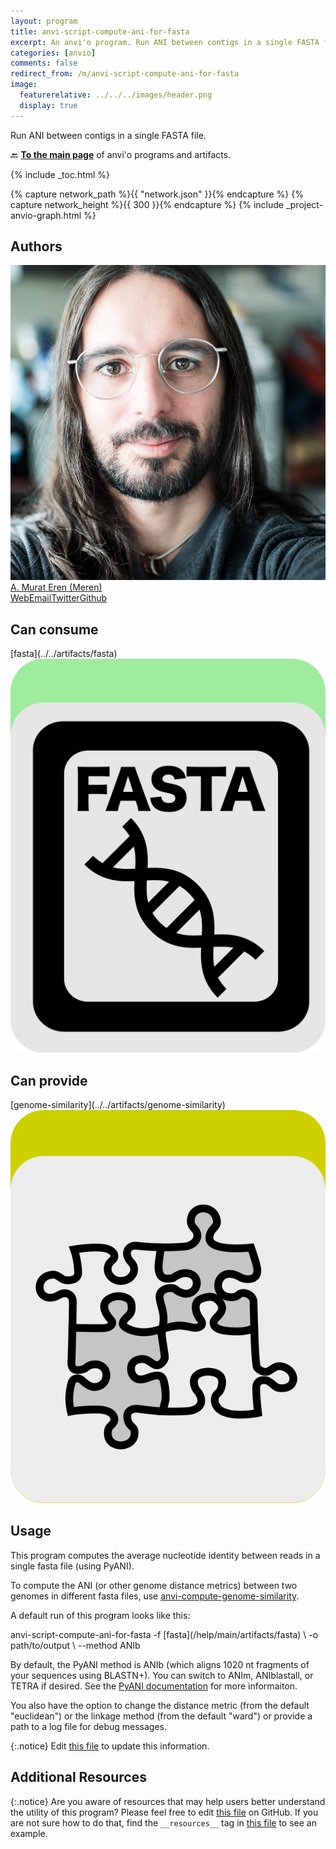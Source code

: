 ```yaml
---
layout: program
title: anvi-script-compute-ani-for-fasta
excerpt: An anvi'o program. Run ANI between contigs in a single FASTA file.
categories: [anvio]
comments: false
redirect_from: /m/anvi-script-compute-ani-for-fasta
image:
  featurerelative: ../../../images/header.png
  display: true
---
```


Run ANI between contigs in a single FASTA file.

🔙 **[To the main page](../../)** of anvi'o programs and artifacts.


{% include _toc.html %}
<div id="svg" class="subnetwork"></div>
{% capture network_path %}{{ "network.json" }}{% endcapture %}
{% capture network_height %}{{ 300 }}{% endcapture %}
{% include _project-anvio-graph.html %}


## Authors

<div class="anvio-person"><div class="anvio-person-info"><div class="anvio-person-photo"><img class="anvio-person-photo-img" src="../../images/authors/meren.jpg" /></div><div class="anvio-person-info-box"><a href="/people/meren" target="_blank"><span class="anvio-person-name">A. Murat Eren (Meren)</span></a><div class="anvio-person-social-box"><a href="http://merenlab.org" class="person-social" target="_blank"><i class="fa fa-fw fa-home"></i>Web</a><a href="mailto:a.murat.eren@gmail.com" class="person-social" target="_blank"><i class="fa fa-fw fa-envelope-square"></i>Email</a><a href="http://twitter.com/merenbey" class="person-social" target="_blank"><i class="fa fa-fw fa-twitter-square"></i>Twitter</a><a href="http://github.com/meren" class="person-social" target="_blank"><i class="fa fa-fw fa-github"></i>Github</a></div></div></div></div>



## Can consume


<p style="text-align: left" markdown="1"><span class="artifact-r">[fasta](../../artifacts/fasta) <img src="../../images/icons/FASTA.png" class="artifact-icon-mini" /></span></p>


## Can provide


<p style="text-align: left" markdown="1"><span class="artifact-p">[genome-similarity](../../artifacts/genome-similarity) <img src="../../images/icons/CONCEPT.png" class="artifact-icon-mini" /></span></p>


## Usage


This program computes the average nucleotide identity between reads in a single fasta file (using PyANI). 

To compute the ANI (or other genome distance metrics) between two genomes in different fasta files, use <span class="artifact-p">[anvi-compute-genome-similarity](/help/main/programs/anvi-compute-genome-similarity)</span>. 

A default run of this program looks like this: 

<div class="codeblock" markdown="1">
anvi&#45;script&#45;compute&#45;ani&#45;for&#45;fasta &#45;f <span class="artifact&#45;n">[fasta](/help/main/artifacts/fasta)</span> \ 
                                  &#45;o path/to/output \
                                  &#45;&#45;method ANIb
</div>

By default, the PyANI method is ANIb (which aligns 1020 nt fragments of your sequences using BLASTN+). You can switch to ANIm, ANIblastall, or TETRA if desired. See the [PyANI documentation](https://github.com/widdowquinn/pyani) for more informaiton. 

You also have the option to change the distance metric (from the default "euclidean") or the linkage method (from the default "ward") or provide a path to a log file for debug messages. 


{:.notice}
Edit [this file](https://github.com/merenlab/anvio/tree/master/anvio/docs/programs/anvi-script-compute-ani-for-fasta.md) to update this information.


## Additional Resources



{:.notice}
Are you aware of resources that may help users better understand the utility of this program? Please feel free to edit [this file](https://github.com/merenlab/anvio/tree/master/bin/anvi-script-compute-ani-for-fasta) on GitHub. If you are not sure how to do that, find the `__resources__` tag in [this file](https://github.com/merenlab/anvio/blob/master/bin/anvi-interactive) to see an example.
